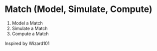 # Match (Model, Simulate, Compute)
1. Model a Match
2. Simulate a Match
3. Compute a Match

Inspired by Wizard101
